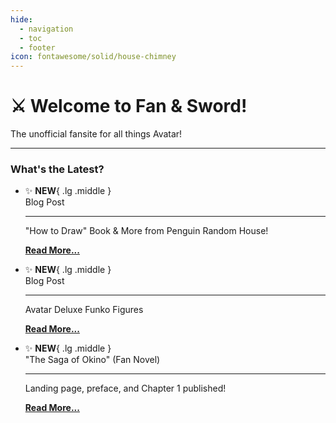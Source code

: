 ```yaml
---
hide:
  - navigation
  - toc
  - footer
icon: fontawesome/solid/house-chimney
---
```


# :crossed_swords: Welcome to Fan & Sword!

The unofficial fansite for all things Avatar!

---

### What's the Latest?

<div class="grid cards" markdown>

-   :sparkles: __NEW__{ .lg .middle } <br>Blog Post

    ---

    "How to Draw" Book & More from Penguin Random House!

    [__Read More...__](blog/posts/news-how-to-draw-book.md)

-   :sparkles: __NEW__{ .lg .middle } <br>Blog Post

    ---

    Avatar Deluxe Funko Figures

    [__Read More...__](blog/posts/news-funko-deluxe.md)

-   :sparkles: __NEW__{ .lg .middle } <br>"The Saga of Okino" (Fan Novel)

    ---

    Landing page, preface, and Chapter 1 published!

    [__Read More...__](projects/fan-novel/index.md)

</div>